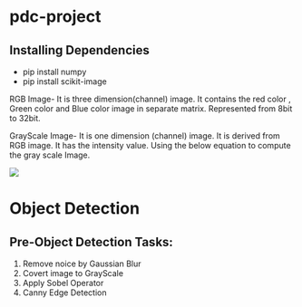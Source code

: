 # pdc-project

## Installing Dependencies
* pip install numpy
* pip install scikit-image

RGB Image- It is three dimension(channel) image. It contains the red color , Green color and Blue color image in separate matrix. Represented from 8bit to 32bit.

GrayScale Image- It is one dimension (channel) image. It is derived from RGB image. It has the intensity value. Using the below equation to compute the gray scale Image.

<image src='./grayscale.png'> </image>


# Object Detection

## Pre-Object Detection Tasks:

1. Remove noice by Gaussian Blur
2. Covert image to GrayScale
3. Apply Sobel Operator
4. Canny Edge Detection 